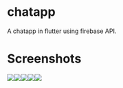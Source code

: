 # chatapp

A chatapp in flutter using firebase API.

# Screenshots
![](https://github.com/RyanDC1/Chat-Application/blob/master/Screenshots/1.jpg)![](https://github.com/RyanDC1/Chat-Application/blob/master/Screenshots/2.jpg)![](https://github.com/RyanDC1/Chat-Application/blob/master/Screenshots/3.jpg)![](https://github.com/RyanDC1/Chat-Application/blob/master/Screenshots/4.jpg)![](https://github.com/RyanDC1/Chat-Application/blob/master/Screenshots/5.jpg)
